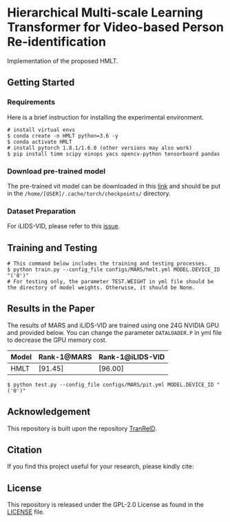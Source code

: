 # Hierarchical Multi-scale Learning Transformer for Video-based Person Re-identification

Implementation of the proposed HMLT.


## Getting Started
### Requirements
Here is a brief instruction for installing the experimental environment.
```
# install virtual envs
$ conda create -n HMLT python=3.6 -y
$ conda activate HMLT
# install pytorch 1.8.1/1.6.0 (other versions may also work)
$ pip install timm scipy einops yacs opencv-python tensorboard pandas
```

### Download pre-trained model
The pre-trained vit model can be downloaded in this [link](https://github.com/rwightman/pytorch-image-models/releases/download/v0.1-vitjx/jx_vit_base_p16_224-80ecf9dd.pth) and should be put in the `/home/[USER]/.cache/torch/checkpoints/` directory.

### Dataset Preparation
For iLIDS-VID, please refer to this [issue](https://github.com/deropty/PiT/issues/2).

## Training and Testing
```
# This command below includes the training and testing processes.
$ python train.py --config_file configs/MARS/hmlt.yml MODEL.DEVICE_ID "('0')" 
# For testing only, the parameter TEST.WEIGHT in yml file should be the directory of model weights. Otherwise, it should be None.
```


## Results in the Paper
The results of MARS and iLIDS-VID are trained using one 24G NVIDIA GPU and provided below. You can change the parameter `DATALOADER.P` in yml file to decrease the GPU memory cost.

| Model | Rank-1@MARS | Rank-1@iLIDS-VID |
| --- | --- | --- |
| HMLT |  [91.45] |  [96.00] |


 ```
$ python test.py --config_file configs/MARS/pit.yml MODEL.DEVICE_ID "('0')" 
```


## Acknowledgement

This repository is built upon the repository [TranReID](https://github.com/damo-cv/TransReID).

## Citation
If you find this project useful for your research, please kindly cite:


## License
This repository is released under the GPL-2.0 License as found in the [LICENSE](LICENSE) file.
